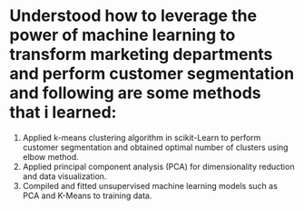 # Understood how to leverage the power of machine learning to transform marketing departments and perform customer segmentation and following are some methods that i learned:
  1. Applied k-means clustering algorithm in scikit-Learn to perform customer segmentation and obtained optimal number of clusters using elbow method.
  2. Applied principal component analysis (PCA) for dimensionality reduction and data visualization.
  3. Compiled and fitted unsupervised machine learning models such as PCA and K-Means to training data.
